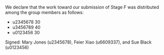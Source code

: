 We declare that the work toward our submission of Stage F was distributed among the group members as follows:

* u2345678 30
* u3456789 40
* u0123456 30

Signed: Mary Jones (u2345678), Feier Xiao (u6609337), and Sue Black (u0123456)


